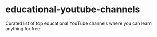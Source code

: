 # educational-youtube-channels
Curated list of top educational YouTube channels where you can learn anything for free.
